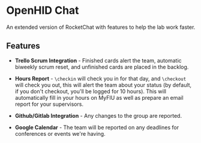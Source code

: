 # OpenHID Chat

An extended version of RocketChat with features to help the lab work faster.

## Features

- **Trello Scrum Integration** - Finished cards alert the team, automatic biweekly scrum reset, and unfinished cards are placed in the backlog.

- **Hours Report** - `\checkin` will check you in for that day, and `\checkout` will check you out, this will alert the team about your status (by default, if you don't checkout, you'll be logged for 10 hours). This will automatically fill in your hours on MyFIU as well as prepare an email report for your supervisors. 

- **Github/Gitlab Integration** - Any changes to the group are reported.

- **Google Calendar** - The team will be reported on any deadlines for conferences or events we're having.